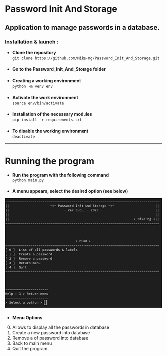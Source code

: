 # Password Init And Storage
## Application to manage passwords in a database.
### Installation & launch :
- **Clone the repository**   
`git clone https://github.com/Mike-mg/Password_Init_And_Storage.git`
####
- **Go to the Password_Init_And_Storage folder**
####
- **Creating a working environment**  
`python -m venv env`
####
- **Activate the work environment**  
`source env/bin/activate`
####
- **Installation of the necessary modules**  
`pip install -r requirements.txt`
####
- **To disable the working environment**  
`deactivate`
***
# Running the program
- **Run the program with the following command**  
`python main.py`
####
- **A menu appears, select the desired option  (see below)** 

![Menu image](picture_readme/Menu_password_init_and_storage.png)  
####
- **Menu Options**  
0. Allows to display all the passwords in database
1. Create a new password into database
2. Remove a of password into database
3. Back to main menu
4. Quit the program 